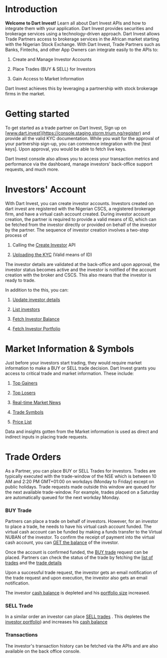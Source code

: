 # Introduction
**Welcome to Dart Invest!** Learn all about Dart Invest APIs and how to integrate them with your application. Dart Invest provides securities and brokerage services using a technology-driven approach. Dart Invest allows Trade Partners access to brokerage services in the African market starting with the Nigerian Stock Exchange. With Dart Invest, Trade Partners such as Banks, Fintechs, and other App Owners can integrate easily to the APIs to: 

1. Create and Manage Investor Accounts

2. Place Trades (BUY & SELL) for Investors

3. Gain Access to Market Information

Dart Invest achieves this by leveraging a partnership with stock brokerage firms in the market.

# Getting started

To get started as a trade partner on Dart Invest, Sign up on [www.dart.invest](https://console.staging.storm.trium.ng/register) and provide all the valid KYC documentation. While you wait for the approval of your partnership sign-up, you can commence integration with the [test keys]. Upon approval, you would be able to fetch live keys.

Dart Invest console also allows you to access your transaction metrics and performance via the dashboard, manage investors' back-office support requests, and much more.

# Investors' Account
With Dart Invest, you can create investor accounts. Investors created on dart invest are registered with the Nigerian CSCS, a registered brokerage firm, and have a virtual cash account created. During investor account creation, the partner is required to provide a valid means of ID, which can be fetched from the investor directly or provided on behalf of the investor by the partner. The sequence of investor  creation involves a two-step process of 

1. Calling the [Create Investor](api.md#create-investor) API  

2. [Uploading the KYC](api.md#upload-kyc) (Valid means of ID)

The investor details are validated at the back-office and upon approval, the investor status becomes active and the investor is notified of the account creation with the broker and CSCS. This also means that the investor is ready to trade.

In addition to the this, you can: 

1. [Update investor details](api.md#update-investor)

2. [List investors](api.md#list-investors)

3. [Fetch Investor Balance](api.md#fetch-investor39s-balance)

4. [Fetch Investor Portfolio](api.md#fetch-investor39s-portfolio)

# Market Information & Symbols
Just before your investors start trading, they would require market information to make a BUY or SELL trade decision. Dart Invest grants you access to critical trade and market information. These include:

1. [Top Gainers](api.md#top-gainers-information)

2. [Top Losers](api.md#top-losers-information)

3. [Real-time Market News](api.md#market-news)

4. [Trade Symbols](api.md#symbols-list)

5. [Price List](api.md#price-list)

Data and insights gotten from the Market information is used as direct and indirect inputs in placing trade requests.

# Trade Orders

As a Partner, you can place BUY or SELL Trades for investors. Trades are typically executed with the trade-window of the NSE which is between 10 AM and 2:20 PM GMT+01:00 on workdays (Monday to Friday) except on public holidays. Trade requests made outside this window are queued for the next available trade-window.  For example, trades placed on a Saturday are automatically queued for the next workday Monday.

### BUY Trade

Partners can place a trade on behalf of investors. However, for an investor to place a trade, he needs to have his virtual cash account funded. The virtual cash account can be funded by making a funds transfer to the Virtual NUBAN of the investor.  To confirm the receipt of payment into the virtual cash account, you can [GET the balance](api.md#fetch-investor39s-balance) of the investor.

Once the account is confirmed funded, the [BUY trade](api.md#create-transaction)  request can be placed. Partners can check the status of the trade by fetching the [list of  trades](api.md#list-transactions-by-date)  and the [trade details](api.md#fetch-transactions-by-transaction-reference) 

Upon a successful trade request, the investor gets an email notification of the trade request and upon execution, the investor also gets an email notification.

The investor [cash balance](api.md#fetch-investor39s-balance) is  depleted and his [portfolio size](api.md#fetch-investor39s-portfolio) increased.

### SELL Trade

In a similar order an investor can place [SELL trades](api.md#create-transaction) . This depletes the [investor portfolio](api.md#fetch-investor39s-portfolio)) and increases his [cash balance](api.md#fetch-investor39s-balance) 

### Transactions

The investor's transaction history can be fetched via the APIs and are also available on the back office console.





